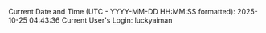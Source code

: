 Current Date and Time (UTC - YYYY-MM-DD HH:MM:SS formatted): 2025-10-25 04:43:36
Current User's Login: luckyaiman
